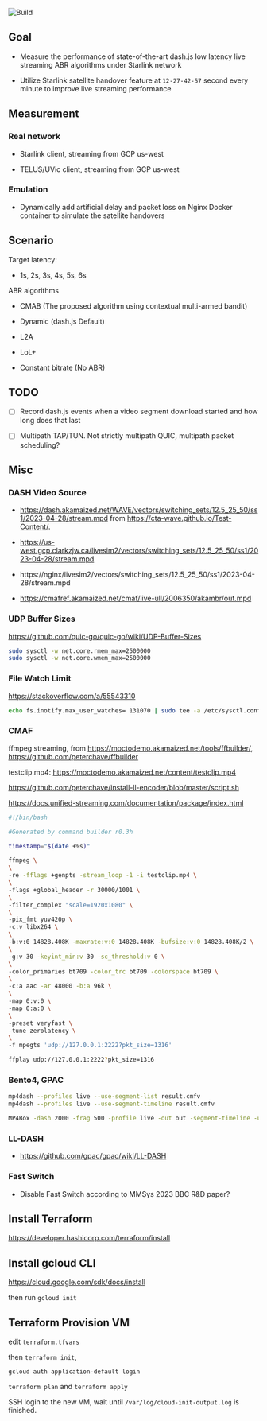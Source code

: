 ![Build](https://github.com/clarkzjw/mmsys24-starlink-livestreaming/actions/workflows/build.yaml/badge.svg)

## Goal

+ Measure the performance of state-of-the-art dash.js low latency live streaming ABR algorithms under Starlink network

+ Utilize Starlink satellite handover feature at `12-27-42-57` second every minute to improve live streaming performance

## Measurement

### Real network

+ Starlink client, streaming from GCP us-west

+ TELUS/UVic client, streaming from GCP us-west

### Emulation

+ Dynamically add artificial delay and packet loss on Nginx Docker container to simulate the satellite handovers

## Scenario

Target latency: 

+ 1s, 2s, 3s, 4s, 5s, 6s

ABR algorithms

+ CMAB (The proposed algorithm using contextual multi-armed bandit)

+ Dynamic (dash.js Default)

+ L2A

+ LoL+

+ Constant bitrate (No ABR)

## TODO

- [ ] Record dash.js events when a video segment download started and how long does that last

- [ ] Multipath TAP/TUN. Not strictly multipath QUIC, multipath packet scheduling?

## Misc

### DASH Video Source

+ https://dash.akamaized.net/WAVE/vectors/switching_sets/12.5_25_50/ss1/2023-04-28/stream.mpd from https://cta-wave.github.io/Test-Content/. 

+ https://us-west.gcp.clarkzjw.ca/livesim2/vectors/switching_sets/12.5_25_50/ss1/2023-04-28/stream.mpd

+ https://nginx/livesim2/vectors/switching_sets/12.5_25_50/ss1/2023-04-28/stream.mpd

+ https://cmafref.akamaized.net/cmaf/live-ull/2006350/akambr/out.mpd

### UDP Buffer Sizes

https://github.com/quic-go/quic-go/wiki/UDP-Buffer-Sizes

```bash
sudo sysctl -w net.core.rmem_max=2500000
sudo sysctl -w net.core.wmem_max=2500000
```

### File Watch Limit
https://stackoverflow.com/a/55543310

```bash
echo fs.inotify.max_user_watches= 131070 | sudo tee -a /etc/sysctl.conf && sudo sysctl -p
```

### CMAF

ffmpeg streaming, from https://moctodemo.akamaized.net/tools/ffbuilder/, https://github.com/peterchave/ffbuilder

testclip.mp4: https://moctodemo.akamaized.net/content/testclip.mp4

https://github.com/peterchave/install-ll-encoder/blob/master/script.sh

https://docs.unified-streaming.com/documentation/package/index.html

```bash
#!/bin/bash

#Generated by command builder r0.3h

timestamp="$(date +%s)"

ffmpeg \
\
-re -fflags +genpts -stream_loop -1 -i testclip.mp4 \
\
-flags +global_header -r 30000/1001 \
\
-filter_complex "scale=1920x1080" \
\
-pix_fmt yuv420p \
-c:v libx264 \
\
-b:v:0 14828.408K -maxrate:v:0 14828.408K -bufsize:v:0 14828.408K/2 \
\
-g:v 30 -keyint_min:v 30 -sc_threshold:v 0 \
\
-color_primaries bt709 -color_trc bt709 -colorspace bt709 \
\
-c:a aac -ar 48000 -b:a 96k \
\
-map 0:v:0 \
-map 0:a:0 \
\
-preset veryfast \
-tune zerolatency \
\
-f mpegts 'udp://127.0.0.1:2222?pkt_size=1316'
```

```bash
ffplay udp://127.0.0.1:2222?pkt_size=1316
```

### Bento4, GPAC

```bash
mp4dash --profiles live --use-segment-list result.cmfv
mp4dash --profiles live --use-segment-timeline result.cmfv

MP4Box -dash 2000 -frag 500 -profile live -out out -segment-timeline -url-template output.mp4
```

### LL-DASH

+ https://github.com/gpac/gpac/wiki/LL-DASH

### Fast Switch

+ Disable Fast Switch according to MMSys 2023 BBC R&D paper?


## Install Terraform

https://developer.hashicorp.com/terraform/install


## Install gcloud CLI

https://cloud.google.com/sdk/docs/install

then run `gcloud init`

## Terraform Provision VM

edit `terraform.tfvars`

then `terraform init`, 

`gcloud auth application-default login`

`terraform plan` and `terraform apply`

SSH login to the new VM, wait until `/var/log/cloud-init-output.log` is finished.